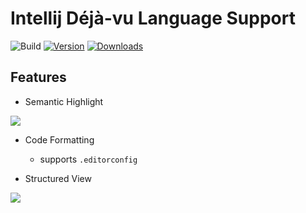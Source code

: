 # Intellij Déjà-vu Language Support

![Build](https://github.com/oovm/Wit-Intellij/workflows/Build/badge.svg)
[![Version](https://img.shields.io/jetbrains/plugin/v/24001.svg)](https://plugins.jetbrains.com/plugin/PLUGIN_ID)
[![Downloads](https://img.shields.io/jetbrains/plugin/d/24001.svg)](https://plugins.jetbrains.com/plugin/PLUGIN_ID)

## Features

- Semantic Highlight

![](https://github.com/oovm/WIT-Intellij/assets/17541209/8b1200e4-6107-4c0e-9def-2221f16827c1)

- Code Formatting
    - supports `.editorconfig`

- Structured View

![](https://github.com/oovm/WIT-Intellij/assets/17541209/d4e851e3-f55f-4f0d-82b2-b587abefffd2)

